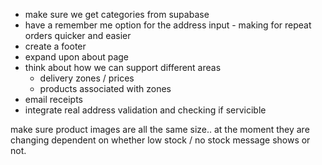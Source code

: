 - make sure we get categories from supabase
- have a remember me option for the address input - making for repeat orders quicker and easier
- create a footer
- expand upon about page
- think about how we can support different areas
    - delivery zones / prices
    - products associated with zones
- email receipts
- integrate real address validation and checking if servicible


make sure product images are all the same size.. at the moment they are changing dependent on whether low stock / no stock message shows or not.